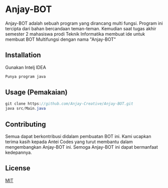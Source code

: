 # Anjay-BOT

Anjay-BOT adalah sebuah program yang dirancang multi fungsi. Program ini tercipta dari bahan bercandaan teman-teman. Kemudian saat tugas akhir semester 2 mahasiswa prodi Teknik Informatika membuat ide untuk membuat BOT Multifungsi dengan nama "Anjay-BOT"

## Installation

Gunakan Intelj IDEA

```bash
Punya program java
```

## Usage (Pemakaian)

```java
git clone https://github.com/Anjay-Creative/Anjay-BOT.git
java src/Main.java
```

## Contributing
Semua dapat berkontribusi didalam pembuatan BOT ini. Kami ucapkan terima kasih kepada Antei Codes yang turut membantu dalam mengembangkan Anjay-BOT ini. Semoga Anjay-BOT ini dapat bermanfaat kedepannya.

## License
[MIT](https://choosealicense.com/licenses/mit/)